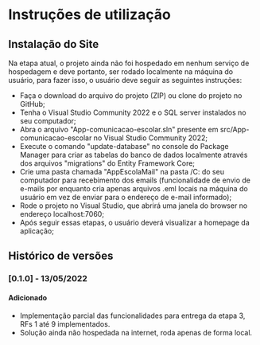 # Instruções de utilização

## Instalação do Site

Na etapa atual, o projeto ainda não foi hospedado em nenhum serviço de hospedagem e deve portanto, ser rodado localmente na máquina do usuário, para fazer isso, o usuário deve seguir as seguintes instruções:

- Faça o download do arquivo do projeto (ZIP) ou clone do projeto no GitHub;
- Tenha o Visual Studio Community 2022 e o SQL server instalados no seu computador;
- Abra o arquivo "App-comunicacao-escolar.sln" presente em src/App-comunicacao-escolar no Visual Studio Community 2022;
- Execute o comando "update-database" no console do Package Manager para criar as tabelas do banco de dados localmente através dos arquivos "migrations" do Entity Framework Core;
- Crie uma pasta chamada "AppEscolaMail" na pasta /C: do seu computador para recebimento dos emails (funcionalidade de envio de e-mails por enquanto cria apenas arquivos .eml locais na máquina do usuário em vez de enviar para o endereço de e-mail informado);
- Rode o projeto no Visual Studio, que abrirá uma janela do browser no endereço localhost:7060;
- Após seguir essas etapas, o usuário deverá visualizar a homepage da aplicação;

## Histórico de versões

### [0.1.0] - 13/05/2022
#### Adicionado
- Implementação parcial das funcionalidades para entrega da etapa 3, RFs 1 até 9 implementados.
- Solução ainda não hospedada na internet, roda apenas de forma local.

